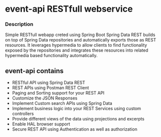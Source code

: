 # event-api RESTfull webservice

### Description
Simple RESTfull webapp creted using Spring Boot
Spring Data REST builds on top of Spring Data repositories and automatically exports those as REST resources. It leverages hypermedia to allow clients to find functionality exposed by the repositories and integrates these resources into related hypermedia based functionality automatically.

## event-api contains
* RESTful API using Spring Data REST
* REST APIs using Postman REST Client
* Paging and Sorting support for your REST API
* Customize the JSON Responses
* Implement Custom search APIs using Spring Data
* Implement business logic into your REST Services using custom controllers
* Provide different views of the data using projections and excerpts
* Enable HAL browser support
* Secure REST API using Authentication as well as authorization
